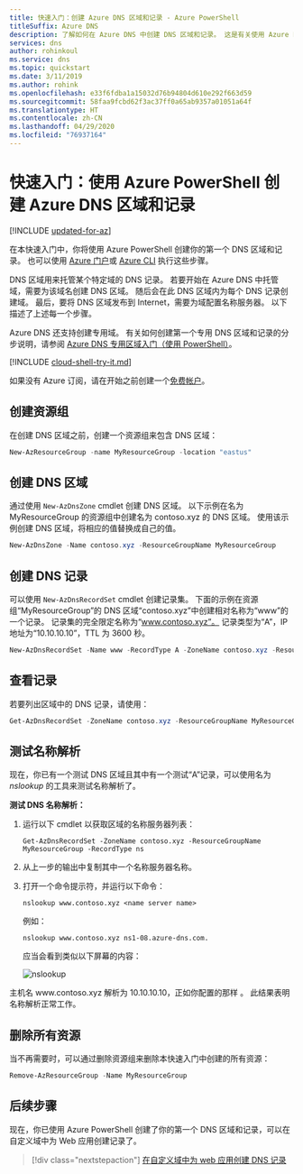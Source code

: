 ```yaml
---
title: 快速入门：创建 Azure DNS 区域和记录 - Azure PowerShell
titleSuffix: Azure DNS
description: 了解如何在 Azure DNS 中创建 DNS 区域和记录。 这是有关使用 Azure PowerShell 创建和管理你的第一个 DNS 区域和记录的分步快速入门。
services: dns
author: rohinkoul
ms.service: dns
ms.topic: quickstart
ms.date: 3/11/2019
ms.author: rohink
ms.openlocfilehash: e33f6fdba1a15032d76b94804d610e292f663d59
ms.sourcegitcommit: 58faa9fcbd62f3ac37ff0a65ab9357a01051a64f
ms.translationtype: HT
ms.contentlocale: zh-CN
ms.lasthandoff: 04/29/2020
ms.locfileid: "76937164"
---
```

# <a name="quickstart-create-an-azure-dns-zone-and-record-using-azure-powershell"></a>快速入门：使用 Azure PowerShell 创建 Azure DNS 区域和记录

[!INCLUDE [updated-for-az](../../includes/updated-for-az.md)]

在本快速入门中，你将使用 Azure PowerShell 创建你的第一个 DNS 区域和记录。 也可以使用 [Azure 门户](dns-getstarted-portal.md)或 [Azure CLI](dns-getstarted-cli.md) 执行这些步骤。 

DNS 区域用来托管某个特定域的 DNS 记录。 若要开始在 Azure DNS 中托管域，需要为该域名创建 DNS 区域。 随后会在此 DNS 区域内为每个 DNS 记录创建域。 最后，要将 DNS 区域发布到 Internet，需要为域配置名称服务器。 以下描述了上述每一个步骤。

Azure DNS 还支持创建专用域。 有关如何创建第一个专用 DNS 区域和记录的分步说明，请参阅 [Azure DNS 专用区域入门（使用 PowerShell）](private-dns-getstarted-powershell.md)。

[!INCLUDE [cloud-shell-try-it.md](../../includes/cloud-shell-try-it.md)]

如果没有 Azure 订阅，请在开始之前创建一个[免费帐户](https://azure.microsoft.com/free/?WT.mc_id=A261C142F)。

## <a name="create-the-resource-group"></a>创建资源组

在创建 DNS 区域之前，创建一个资源组来包含 DNS 区域：

```powershell
New-AzResourceGroup -name MyResourceGroup -location "eastus"
```

## <a name="create-a-dns-zone"></a>创建 DNS 区域

通过使用 `New-AzDnsZone` cmdlet 创建 DNS 区域。 以下示例在名为 MyResourceGroup  的资源组中创建名为 contoso.xyz  的 DNS 区域。 使用该示例创建 DNS 区域，将相应的值替换成自己的值。

```powershell
New-AzDnsZone -Name contoso.xyz -ResourceGroupName MyResourceGroup
```

## <a name="create-a-dns-record"></a>创建 DNS 记录

可以使用 `New-AzDnsRecordSet` cmdlet 创建记录集。 下面的示例在资源组“MyResourceGroup”的 DNS 区域“contoso.xyz”中创建相对名称为“www”的一个记录。 记录集的完全限定名称为“www.contoso.xyz”。 记录类型为“A”，IP 地址为“10.10.10.10”，TTL 为 3600 秒。

```powershell
New-AzDnsRecordSet -Name www -RecordType A -ZoneName contoso.xyz -ResourceGroupName MyResourceGroup -Ttl 3600 -DnsRecords (New-AzDnsRecordConfig -IPv4Address "10.10.10.10")
```

## <a name="view-records"></a>查看记录

若要列出区域中的 DNS 记录，请使用：

```powershell
Get-AzDnsRecordSet -ZoneName contoso.xyz -ResourceGroupName MyResourceGroup
```

## <a name="test-the-name-resolution"></a>测试名称解析

现在，你已有一个测试 DNS 区域且其中有一个测试“A”记录，可以使用名为 *nslookup* 的工具来测试名称解析了。 

**测试 DNS 名称解析：**

1. 运行以下 cmdlet 以获取区域的名称服务器列表：

   ```azurepowershell
   Get-AzDnsRecordSet -ZoneName contoso.xyz -ResourceGroupName MyResourceGroup -RecordType ns
   ```

1. 从上一步的输出中复制其中一个名称服务器名称。

1. 打开一个命令提示符，并运行以下命令：

   ```
   nslookup www.contoso.xyz <name server name>
   ```

   例如：

   ```
   nslookup www.contoso.xyz ns1-08.azure-dns.com.
   ```

   应当会看到类似以下屏幕的内容：

   ![nslookup](media/dns-getstarted-portal/nslookup.PNG)

主机名 www\.contoso.xyz 解析为 10.10.10.10，正如你配置的那样   。 此结果表明名称解析正常工作。

## <a name="delete-all-resources"></a>删除所有资源

当不再需要时，可以通过删除资源组来删除本快速入门中创建的所有资源：

```powershell
Remove-AzResourceGroup -Name MyResourceGroup
```

## <a name="next-steps"></a>后续步骤

现在，你已使用 Azure PowerShell 创建了你的第一个 DNS 区域和记录，可以在自定义域中为 Web 应用创建记录了。

> [!div class="nextstepaction"]
> [在自定义域中为 web 应用创建 DNS 记录](./dns-web-sites-custom-domain.md)

